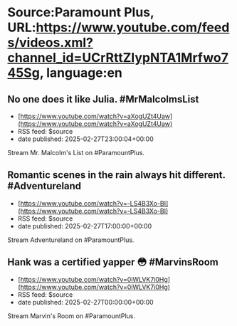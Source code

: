 # Source:Paramount Plus, URL:https://www.youtube.com/feeds/videos.xml?channel_id=UCrRttZIypNTA1Mrfwo745Sg, language:en

## No one does it like Julia. #MrMalcolmsList
 - [https://www.youtube.com/watch?v=aXogUZt4Uaw](https://www.youtube.com/watch?v=aXogUZt4Uaw)
 - RSS feed: $source
 - date published: 2025-02-27T23:00:04+00:00

Stream Mr. Malcolm's List on #ParamountPlus.

## Romantic scenes in the rain always hit different. #Adventureland
 - [https://www.youtube.com/watch?v=-LS4B3Xo-BI](https://www.youtube.com/watch?v=-LS4B3Xo-BI)
 - RSS feed: $source
 - date published: 2025-02-27T17:00:00+00:00

Stream Adventureland on #ParamountPlus.

## Hank was a certified yapper 😳 #MarvinsRoom
 - [https://www.youtube.com/watch?v=0iWLVK7i0Hg](https://www.youtube.com/watch?v=0iWLVK7i0Hg)
 - RSS feed: $source
 - date published: 2025-02-27T00:00:00+00:00

Stream Marvin's Room on #ParamountPlus.

